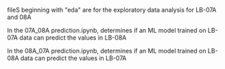 fileS beginning with "eda" are for the exploratory data analysis for LB-07A and 08A

In the 07A_08A prediction.ipynb, determines if an ML model trained on LB-07A data can predict the values in LB-08A

In the 08A_07A prediction.ipynb, determines if an ML model trained on LB-08A data can predict the values in LB-07A
